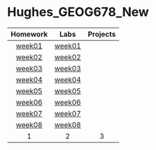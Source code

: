 # Hughes_GEOG678_New
| Homework                          | Labs                         | Projects |
|:---------------------------------:|:----------------------------:|:--------:|
|[week01](homework/week01/README.md)|[week01](lab/week01/README.md)|          |
|[week02](homework/week02/README.md)|[week02](lab/week02/README.md)|          |
|[week03](homework/week03/README.md)|[week03](lab/week03/README.md)|          |
|[week04](homework/week04/README.md)|[week04](lab/lab04/README.md) |          |
|[week05](homework/week05/README.md)|[week05](lab/week05/README.md)|          |
|[week06](homework/week06/README.md)|[week06](lab/week06/README.md)|          |
|[week07](homework/week07/README.md)|[week07](lab/week07/README.md)|          |
|[week08](homework/week08/README.md)|[week08](lab/week08/README.md)|          |
| 1| 2| 3|
